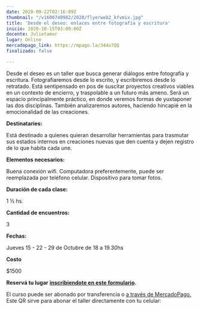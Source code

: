 ```yaml
---
date: 2020-09-22T02:16:09Z
thumbnail: "/v1600740982/2020/flyerweb2_kfvmix.jpg"
title: 'Desde el deseo: enlaces entre fotografía y escritura'
inicio: 2020-10-15T03:00:00Z
docente: Julietamor
lugar: Online
mercadopago_link: https://mpago.la/344u7QQ
finalizado: false

---
```

Desde el deseo es un taller que busca generar diálogos entre fotografía y escritura. Fotografiaremos desde lo escrito, y escribiremos desde lo retratado. Está sentipensado en pos de suscitar proyectos creativos viables en un contexto de encierro, y traspolable a un futuro más ameno. Será un espacio principalmente práctico, en donde veremos formas de yuxtaponer las dos disciplinas. También analizaremos autores, haciendo hincapié en la emocionalidad de las creaciones.

**Destinataries:**

Está destinado a quienes quieran desarrollar herramientas para trasmutar sus estados internos en creaciones nuevas que den cuenta y dejen registro de lo que habita cada une.

**Elementos necesarios:**

Buena conexión wifi. Computadora preferentemente, puede ser reemplazada por teléfono celular. Dispositivo para tomar fotos.

**Duración de cada clase:**

1 ½ hs.

**Cantidad de encuentros:**

3

**Fechas:**

Jueves 15 - 22 - 29 de Octubre de 18 a 19.30hs

**Costo**

$1500

**Reservá tu lugar** [**inscribiendote en este formulario**](https://docs.google.com/forms/d/16ajxBT7GxyiHc4kAzgccetthUaXmyTtnD9ZrrGxf-IQ/edit)**.**

El curso puede ser abonado por transferencia o [a través de MercadoPago. ](https://mpago.la/344u7QQ)Este QR sirve para abonar el taller directamente con tu celular: